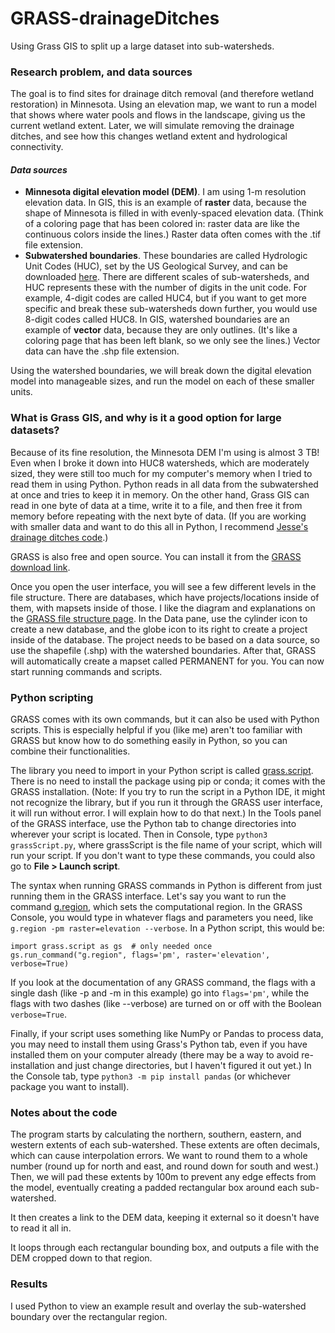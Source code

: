 # GRASS-drainageDitches
Using Grass GIS to split up a large dataset into sub-watersheds.

### Research problem, and data sources
The goal is to find sites for drainage ditch removal (and therefore wetland restoration) in Minnesota. Using an elevation map, we want to run a model that shows where water pools and flows in the landscape, giving us the current wetland extent. Later, we will simulate removing the drainage ditches, and see how this changes wetland extent and hydrological connectivity.

#### **_Data sources_**
- **Minnesota digital elevation model (DEM)**. I am using 1-m resolution elevation data. In GIS, this is an example of **raster** data, because the shape of Minnesota is filled in with evenly-spaced elevation data. (Think of a coloring page that has been colored in: raster data are like the continuous colors inside the lines.) Raster data often comes with the .tif file extension.
- **Subwatershed boundaries**. These boundaries are called Hydrologic Unit Codes (HUC), set by the US Geological Survey, and can be downloaded [here](https://mnatlas.org/resources/watersheds-dnr-level-4/). There are different scales of sub-watersheds, and HUC represents these with the number of digits in the unit code. For example, 4-digit codes are called HUC4, but if you want to get more specific and break these sub-watersheds down further, you would use 8-digit codes called HUC8. In GIS, watershed boundaries are an example of **vector** data, because they are only outlines. (It's like a coloring page that has been left blank, so we only see the lines.) Vector data can have the .shp file extension.

Using the watershed boundaries, we will break down the digital elevation model into manageable sizes, and run the model on each of these smaller units.

### What is Grass GIS, and why is it a good option for large datasets?

Because of its fine resolution, the Minnesota DEM I'm using is almost 3 TB! Even when I broke it down into HUC8 watersheds, which are moderately sized, they were still too much for my computer's memory when I tried to read them in using Python. Python reads in all data from the subwatershed at once and tries to keep it in memory. On the other hand, Grass GIS can read in one byte of data at a time, write it to a file, and then free it from memory before repeating with the next byte of data. (If you are working with smaller data and want to do this all in Python, I recommend [Jesse's drainage ditches code](https://github.com/jesse-schewe/DrainageDitches.git).)

GRASS is also free and open source. You can install it from the [GRASS download link](https://grass.osgeo.org/download/).

Once you open the user interface, you will see a few different levels in the file structure. There are databases, which have projects/locations inside of them, with mapsets inside of those. I like the diagram and explanations on the [GRASS file structure page](https://grass.osgeo.org/grass-stable/manuals/grass_database.html). In the Data pane, use the cylinder icon to create a new database, and the globe icon to its right to create a project inside of the database. The project needs to be based on a data source, so use the shapefile (.shp) with the watershed boundaries. After that, GRASS will automatically create a mapset called PERMANENT for you. You can now start running commands and scripts.

### Python scripting

GRASS comes with its own commands, but it can also be used with Python scripts. This is especially helpful if you (like me) aren't too familiar with GRASS but know how to do something easily in Python, so you can combine their functionalities. 

The library you need to import in your Python script is called [grass.script](https://grass.osgeo.org/grass-stable/manuals/libpython/script_intro.html). There is no need to install the package using pip or conda; it comes with the GRASS installation. (Note: If you try to run the script in a Python IDE, it might not recognize the library, but if you run it through the GRASS user interface, it will run without error. I will explain how to do that next.) In the Tools panel of the GRASS interface, use the Python tab to change directories into wherever your script is located. Then in Console, type `python3 grassScript.py`, where grassScript is the file name of your script, which will run your script. If you don't want to type these commands, you could also go to **File > Launch script**. 

The syntax when running GRASS commands in Python is different from just running them in the GRASS interface. Let's say you want to run the command [g.region](https://grass.osgeo.org/grass-stable/manuals/g.region.html), which sets the computational region. In the GRASS Console, you would type in whatever flags and parameters you need, like `g.region -pm raster=elevation --verbose`. In a Python script, this would be:

```
import grass.script as gs  # only needed once 
gs.run_command("g.region", flags='pm', raster='elevation', verbose=True)
```

If you look at the documentation of any GRASS command, the flags with a single dash (like -p and -m in this example) go into `flags='pm'`, while the flags with two dashes (like --verbose) are turned on or off with the Boolean `verbose=True`. 

Finally, if your script uses something like NumPy or Pandas to process data, you may need to install them using Grass's Python tab, even if you have installed them on your computer already (there may be a way to avoid re-installation and just change directories, but I haven't figured it out yet.) In the Console tab, type `python3 -m pip install pandas` (or whichever package you want to install).

### Notes about the code

The program starts by calculating the northern, southern, eastern, and western extents of each sub-watershed. These extents are often decimals, which can cause interpolation errors. We want to round them to a whole number (round up for north and east, and round down for south and west.) Then, we will pad these extents by 100m to prevent any edge effects from the model, eventually creating a padded rectangular box around each sub-watershed.

It then creates a link to the DEM data, keeping it external so it doesn't have to read it all in. 

It loops through each rectangular bounding box, and outputs a file with the DEM cropped down to that region.

### Results

I used Python to view an example result and overlay the sub-watershed boundary over the rectangular region.


  
